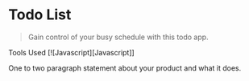 # Todo List
> Gain control of your busy schedule with this todo app.

Tools Used
[![Javascript][Javascript]]


One to two paragraph statement about your product and what it does.




<!-- Markdown link & img dfn's -->
[npm-image]: https://img.shields.io/npm/v/datadog-metrics.svg?style=flat-square
